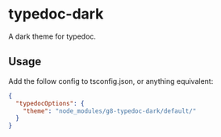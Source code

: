 # typedoc-dark

A dark theme for typedoc.


## Usage

Add the follow config to tsconfig.json, or anything equivalent:

```json
{
  "typedocOptions": {
    "theme": "node_modules/g8-typedoc-dark/default/"
  }
}
```
